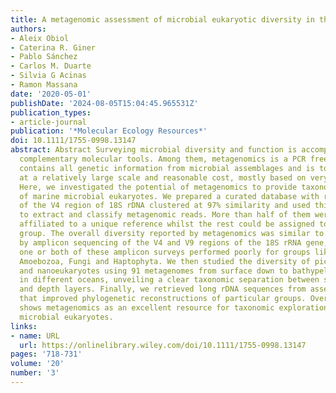 ```yaml
---
title: A metagenomic assessment of microbial eukaryotic diversity in the global ocean
authors:
- Aleix Obiol
- Caterina R. Giner
- Pablo Sánchez
- Carlos M. Duarte
- Silvia G Acinas
- Ramon Massana
date: '2020-05-01'
publishDate: '2024-08-05T15:04:45.965531Z'
publication_types:
- article-journal
publication: '*Molecular Ecology Resources*'
doi: 10.1111/1755-0998.13147
abstract: Abstract Surveying microbial diversity and function is accomplished by combining
  complementary molecular tools. Among them, metagenomics is a PCR free approach that
  contains all genetic information from microbial assemblages and is today performed
  at a relatively large scale and reasonable cost, mostly based on very short reads.
  Here, we investigated the potential of metagenomics to provide taxonomic reports
  of marine microbial eukaryotes. We prepared a curated database with reference sequences
  of the V4 region of 18S rDNA clustered at 97% similarity and used this database
  to extract and classify metagenomic reads. More than half of them were unambiguously
  affiliated to a unique reference whilst the rest could be assigned to a given taxonomic
  group. The overall diversity reported by metagenomics was similar to that obtained
  by amplicon sequencing of the V4 and V9 regions of the 18S rRNA gene, although either
  one or both of these amplicon surveys performed poorly for groups like Excavata,
  Amoebozoa, Fungi and Haptophyta. We then studied the diversity of picoeukaryotes
  and nanoeukaryotes using 91 metagenomes from surface down to bathypelagic layers
  in different oceans, unveiling a clear taxonomic separation between size fractions
  and depth layers. Finally, we retrieved long rDNA sequences from assembled metagenomes
  that improved phylogenetic reconstructions of particular groups. Overall, this study
  shows metagenomics as an excellent resource for taxonomic exploration of marine
  microbial eukaryotes.
links:
- name: URL
  url: https://onlinelibrary.wiley.com/doi/10.1111/1755-0998.13147
pages: '718-731'
volume: '20'
number: '3'
---
```

